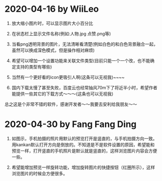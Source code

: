 # 2020-04-16 by WiiLeo
1. 放大缩小图片时，可以显示图片大小百分比

2. 在状态栏上显示文件名称(例如:人物.jpg  点赞.png等)

3. 当看png透明背景的图片，无法清晰看清楚(例如白色的和白色背景融合一起，虽然可以换成深色模式，但是操作相对麻烦)

4. 希望可以增加一个设置功能来关联文件类型(目前只能一个一个改，也不能确定支持的类型有哪些)

5. 当然有一个更好看的icon更吸引人啊(这条可以无视我)~~~~

6. 国内下载太慢了甚至失败，百度云也经常抽风70m下了将近半小时，希望作者能提供一些其它的下载方式～～～(这条也可以无视我)

总之这是个非常不错的软件，感谢开发者～～我要去安利给我朋友～～

# 2020-04-30 by Fang Fang Ding
1. 如图示，手机拍摄的照片用默认的预览打开是竖直的，与手机拍摄方向一致。用kankan默认打开方向是倒放的。不知道是不是软件设置的原因，希望能和预览一样，打开竖直的手机照片是默认就是竖直的，这样浏览图片内容会方便一些。

2. 希望能增加预览一样旋转功能，增加旋转图片的快捷按钮（红圈所示），这样浏览图片的时候会方便很多。
